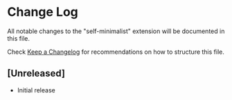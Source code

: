 # Change Log

All notable changes to the "self-minimalist" extension will be documented in this file.

Check [Keep a Changelog](http://keepachangelog.com/) for recommendations on how to structure this file.

## [Unreleased]

- Initial release
